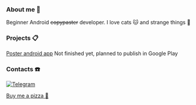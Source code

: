 ### About me :rocket:

Beginner Android ~~copypaster~~ developer. I love cats :cat: and strange things :crystal_ball:

### Projects 📋

[Poster android app](https://github.com/bpavuk/poster-android) Not finished yet, planned to publish in Google Play

### Contacts ☎️
[![Telegram](https://img.shields.io/badge/Telegram-2CA5E0?style=for-the-badge&logo=telegram&logoColor=white)](https://t.me/kotlinspider)

[Buy me a pizza 🍕](https://www.buymeacoffee.com/bpavuk)
